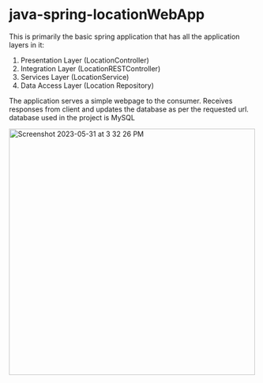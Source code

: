 # java-spring-locationWebApp

This is primarily the basic spring application that has all the application layers in it:
1. Presentation Layer (LocationController)
2. Integration Layer (LocationRESTController)
3. Services Layer (LocationService)
4. Data Access Layer (Location Repository)

The application serves a simple webpage to the consumer.
Receives responses from client and updates the database as per the requested url.
database used in the project is MySQL 


<img width="498" alt="Screenshot 2023-05-31 at 3 32 26 PM" src="https://github.com/shivendr7/java-spring-locationWebApp/assets/59742488/62aa9af7-e197-4b9b-a32b-938d34c1affc">
